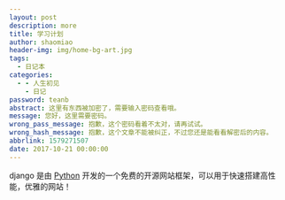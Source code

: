 ```yaml
---
layout: post
description: more
title: 学习计划
author: shaomiao
header-img: img/home-bg-art.jpg
tags:
  - 日记本
categories:
  - - 人生初见
    - 日记
password: teanb
abstract: 这里有东西被加密了，需要输入密码查看哦。
message: 您好，这里需要密码。
wrong_pass_message: 抱歉，这个密码看着不太对，请再试试。
wrong_hash_message: 抱歉，这个文章不能被纠正，不过您还是能看看解密后的内容。
abbrlink: 1579271507
date: 2017-10-21 00:00:00
---
```

django 是由 [Python](http://www.ziqiangxuetang.com/python/python-tutorial.html) 开发的一个免费的开源网站框架，可以用于快速搭建高性能，优雅的网站！
